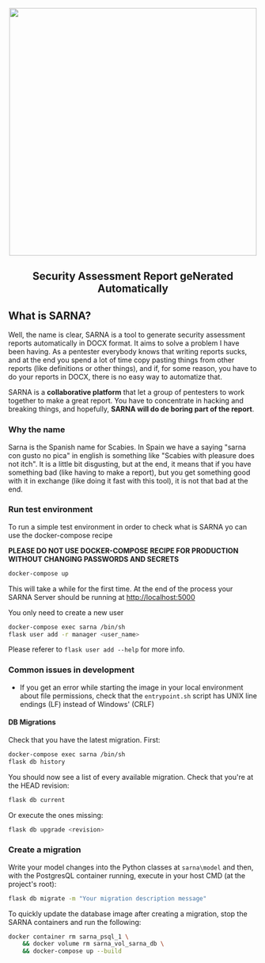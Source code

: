 <p align="center">
    <img width=500 src="static/logo-full.png?raw=true">
</p>

<h2 align="center"> Security Assessment Report geNerated Automatically </h2>

## What is SARNA?

Well, the name is clear, SARNA is a tool to generate security assessment reports automatically in DOCX format.
It aims to solve a problem I have been having. As a pentester everybody knows that writing reports sucks, and
at the end you spend a lot of time copy pasting things from other reports (like definitions or other things),
and if, for some reason, you have to do your reports in DOCX, there is no easy way to automatize that.

SARNA is a **collaborative platform** that let a group of pentesters to work together to make a great report.
You have to concentrate in hacking and breaking things, and hopefully, **SARNA will do de boring part of the report**.

### Why the name

Sarna is the Spanish name for Scabies. In Spain we have a saying "sarna con gusto no pica" in english is something 
like "Scabies with pleasure does not itch". It is a little bit disgusting, but at the end, it means that if you have
something bad (like having to make a report), but you get something good with it in exchange (like doing it 
fast with this tool), it is not that bad at the end. 

### Run test environment

To run a simple test environment in order to check what is SARNA yo can use the docker-compose recipe

**PLEASE DO NOT USE DOCKER-COMPOSE RECIPE FOR PRODUCTION WITHOUT CHANGING PASSWORDS AND SECRETS**

```bash
docker-compose up
```
This will take a while for the first time. At the end of the process your SARNA Server should 
be running at <http://localhost:5000>

You only need to create a new user

```bash
docker-compose exec sarna /bin/sh
flask user add -r manager <user_name>
```

Please referer to `flask user add --help` for more info.

### Common issues in development

- If you get an error while starting the image in your local environment about file permissions, check that the `entrypoint.sh` script has UNIX line endings (LF) instead of Windows' (CRLF)

#### DB Migrations

Check that you have the latest migration. First:

```bash
docker-compose exec sarna /bin/sh
flask db history
```
You should now see a list of every available migration. Check that you're at the HEAD revision:

```bash
flask db current
```

Or execute the ones missing:

```bash
flask db upgrade <revision>
```

### Create a migration

Write your model changes into the Python classes at `sarna\model` and then, with the PostgresQL container running, execute in your host CMD (at the project's root):

```bash
flask db migrate -m "Your migration description message"
```

To quickly update the database image after creating a migration, stop the SARNA containers and run the following:

```bash
docker container rm sarna_psql_1 \
    && docker volume rm sarna_vol_sarna_db \
    && docker-compose up --build
```
